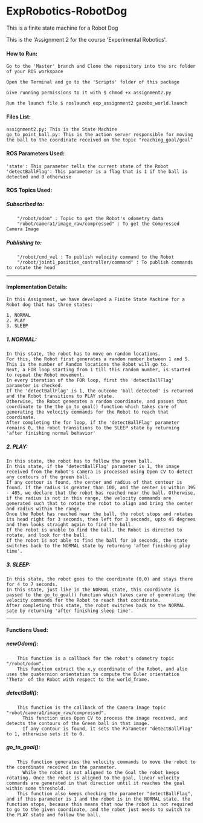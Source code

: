 # ExpRobotics-RobotDog

This is a finite state machine for a Robot Dog

This is the 'Assignment 2 for the course 'Experimental Robotics'.

#### How to Run:

    Go to the 'Master' branch and Clone the repository into the src folder of your ROS workspace
    
    Open the Terminal and go to the 'Scripts' folder of this package

    Give running permissions to it with $ chmod +x assignment2.py

    Run the launch file $ roslaunch exp_assignment2 gazebo_world.launch

#### Files List:

    assignment2.py: This is the State Machine
    go_to_point_ball.py: This is the action server responsible for moving the ball to the coordinate received on the topic "reaching_goal/goal"

#### ROS Parameters Used:

    'state': This parameter tells the current state of the Robot
    'detectBallFlag': This parameter is a flag that is 1 if the ball is detected and 0 otherwise
    
#### ROS Topics Used:

#####   Subscribed to:

        "/robot/odom" : Topic to get the Robot's odometry data
        "robot/camera1/image_raw/compressed" : To get the Compressed Camera Image
          
#####   Publishing to:

        "/robot/cmd_vel : To publish velocity command to the Robot
        "/robot/joint1_position_controller/command" : To publish commands to rotate the head
          
    
**************************

#### Implementation Details:

    In this Assignment, we have developed a Finite State Machine for a Robot dog that has three states:

    1. NORMAL
    2. PLAY
    3. SLEEP


##### 1. NORMAL:

    In this state, the robot has to move on random locations.
    For this, the Robot first generates a random number between 1 and 5.
    This is the number of Random locations the Robot will go to.
    Next, a FOR loop starting from 1 till this random number, is started to repeat the Robot movement.
    In every iteration of the FOR loop, first the 'detectBallFlag' parameter is checked.
    If the 'detectBallFlag' is 1, the outcome 'ball detected' is returned and the Robot transitions to PLAY state.
    Otherwise, the Robot generates a random coordinate, and passes that coordinate to the the go_to_goal() function which takes care of generating the velocity commands for the Robot to reach that coordinate.
    After completing the for loop, if the 'detectBallFlag' parameter remains 0, the robot transitions to the SLEEP state by returning 'after finishing normal behavior'
    
    
##### 2. PLAY:

    In this state, the robot has to follow the green ball.
    In this state, if the 'detectBallFlag' parameter is 1, the image received from the Robot's camera is processed using Open CV to detect any contours of the green ball.
    If any contour is found, the center and radius of that contour is found. If the radius is greater than 100, and the center is within 395 - 405, we declare that the robot has reached near the ball. Otherwise, if the radius is not in this range, the velocity commands are generated such that to rotate the robot to align and bring the center and radius within the range.
    Once the Robot has reached near the ball, the robot stops and rotates its head right for 3 seconds, then left for 3 seconds, upto 45 degrees and then looks straight again to find the ball.
    If the robot is unable to find the ball, the Robot is directed to rotate, and look for the ball.
    If the robot is not able to find the ball for 10 seconds, the state switches back to the NORMAL state by returning 'after finishing play time'.
    
    
##### 3. SLEEP:

    In this state, the robot goes to the coordinate (0,0) and stays there for 4 to 7 seconds.
    In this state, just like in the NORMAL state, this coordinate is passed to the go_to_goal() function which takes care of generating the velocity commands for the Robot to reach that coordinate.
    After completing this state, the robot switches back to the NORMAL sate by returning 'after finishing sleep time'.


**************************

#### Functions Used:

#####   newOdom():
        This function is a callback for the robot's odometry topic "/robot/odom".
        This function extract the x,y coordinate of the Robot, and also uses the quaternion orientation to compute the Euler orientation 'Theta' of the Robot with respect to the world_frame.
        
#####   detectBall():
        This function is the callback of the Camera Image topic "robot/camera1/image_raw/compressed".
	      This function uses Open CV to process the image received, and detects the contours of the Green ball in that image.
	      If any contour is found, it sets the Parameter "detectBallFlag" to 1, otherwise sets it to 0.

#####   go_to_goal():
        This function generates the velocity commands to move the robot to the coordinate received in the parameter.
	      While the robot is not aligned to the Goal the robot keeps rotating. Once the robot is aligned to the goal, linear velocity commands are generated in that direction until it reaches the goal within some threshold.
      	This function also keeps checking the parameter "detectBallFlag", and if this parameter is 1 and the robot is in the NORMAL state, the function stops, because this means that now the robot is not required to go to the given coordinate, and the robot just needs to switch to the PLAY state and follow the ball.

